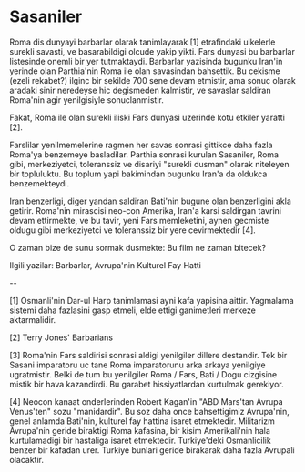 # Sasaniler

Roma dis dunyayi barbarlar olarak tanimlayarak [1] etrafindaki ulkelerle surekli savasti, ve basarabildigi olcude yakip yikti. Fars dunyasi bu barbarlar listesinde onemli bir yer tutmaktaydi. Barbarlar yazisinda bugunku Iran'in yerinde olan Parthia'nin Roma ile olan savasindan bahsettik. Bu cekisme (ezeli rekabet?) ilginc bir sekilde 700 sene devam etmistir, ama sonuc olarak aradaki sinir neredeyse hic degismeden kalmistir, ve savaslar saldiran Roma'nin agir yenilgisiyle sonuclanmistir.

Fakat, Roma ile olan surekli iliski Fars dunyasi uzerinde kotu etkiler yaratti [2].

Farslilar yenilmemelerine ragmen her savas sonrasi gittikce daha fazla Roma'ya benzemeye basladilar. Parthia sonrasi kurulan Sasaniler, Roma gibi, merkeziyetci, toleranssiz ve disariyi "surekli dusman" olarak niteleyen bir topluluktu. Bu toplum yapi bakimindan bugunku Iran'a da oldukca benzemekteydi.

Iran benzerligi, diger yandan saldiran Bati'nin bugune olan benzerligini akla getirir. Roma'nin mirascisi neo-con Amerika, Iran'a karsi saldirgan tavrini devam ettirmekte, ve bu tavir, yeni Fars memleketini, aynen gecmiste oldugu gibi merkeziyetci ve toleranssiz bir yere cevirmektedir [4].

O zaman bize de sunu sormak dusmekte: Bu film ne zaman bitecek?

Ilgili yazilar: Barbarlar, Avrupa'nin Kulturel Fay Hatti

--

[1] Osmanli'nin Dar-ul Harp tanimlamasi ayni kafa yapisina aittir. Yagmalama sistemi daha fazlasini gasp etmeli, elde ettigi ganimetleri merkeze aktarmalidir.

[2] Terry Jones' Barbarians

[3] Roma'nin Fars saldirisi sonrasi aldigi yenilgiler dillere destandir. Tek bir Sasani imparatoru uc tane Roma imparatorunu arka arkaya yenilgiye ugratmistir. Belki de tum bu yenilgiler Roma / Fars, Bati / Dogu cizgisine mistik bir hava kazandirdi. Bu garabet hissiyatlardan kurtulmak gerekiyor.

[4] Neocon kanaat onderlerinden Robert Kagan'in "ABD Mars'tan Avrupa Venus'ten" sozu "manidardir". Bu soz daha once bahsettigimiz Avrupa'nin, genel anlamda Bati'nin, kulturel fay hattina isaret etmektedir. Militarizm Avrupa'nin geride biraktigi Roma kafasina, bir kisim Amerikali'nin hala kurtulamadigi bir hastaliga isaret etmektedir. Turkiye'deki Osmanlicilik benzer bir kafadan urer. Turkiye bunlari geride birakarak daha fazla Avrupali olacaktir.
